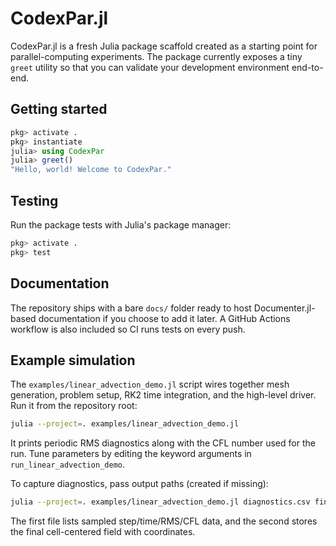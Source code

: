 # CodexPar.jl

CodexPar.jl is a fresh Julia package scaffold created as a starting point for parallel-computing experiments. The package currently exposes a tiny `greet` utility so that you can validate your development environment end-to-end.

## Getting started

```julia
pkg> activate .
pkg> instantiate
julia> using CodexPar
julia> greet()
"Hello, world! Welcome to CodexPar."
```

## Testing

Run the package tests with Julia's package manager:

```julia
pkg> activate .
pkg> test
```

## Documentation

The repository ships with a bare `docs/` folder ready to host Documenter.jl-based documentation if you choose to add it later. A GitHub Actions workflow is also included so CI runs tests on every push.

## Example simulation

The `examples/linear_advection_demo.jl` script wires together mesh generation,
problem setup, RK2 time integration, and the high-level driver. Run it from the
repository root:

```bash
julia --project=. examples/linear_advection_demo.jl
```

It prints periodic RMS diagnostics along with the CFL number used for the run.
Tune parameters by editing the keyword arguments in `run_linear_advection_demo`.

To capture diagnostics, pass output paths (created if missing):

```bash
julia --project=. examples/linear_advection_demo.jl diagnostics.csv final_state.csv
```

The first file lists sampled step/time/RMS/CFL data, and the second stores the
final cell-centered field with coordinates.

